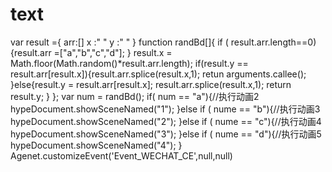 # text
var result ={
arr:[]
x :" "
y :" "
}
function randBd[]{
if ( result.arr.length==0){result.arr =["a","b","c","d"];
}
result.x = Math.floor(Math.random()*result.arr.length);
if(result.y == result.arr[result.x]){result.arr.splice(result.x,1);
retun arguments.callee();
}else{result.y = result.arr[result.x];
result.arr.splice(result.x,1);
return result.y;
}
};
var num = randBd();
if( num == "a"){//执行动画2
hypeDocument.showSceneNamed("1");
}else if ( nume == "b"){//执行动画3
hypeDocument.showSceneNamed("2");
}else if ( nume == "c"){//执行动画4
hypeDocument.showSceneNamed("3");
}else if ( nume == "d"){//执行动画5
hypeDocument.showSceneNamed("4");
}
Agenet.customizeEvent('Event_WECHAT_CE',null,null)
